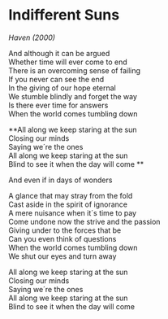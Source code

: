 # Indifferent Suns

*Haven (2000)*

And although it can be argued  
Whether time will ever come to end  
There is an overcoming sense of failing  
If you never can see the end  
In the giving of our hope eternal  
We stumble blindly and forget the way  
Is there ever time for answers  
When the world comes tumbling down  

**All along we keep staring at the sun  
Closing our minds  
Saying we´re the ones  
All along we keep staring at the sun  
Blind to see it when the day will come  **

And even if in days of wonders  

A glance that may stray from the fold  
Cast aside in the spirit of ignorance  
A mere nuisance when it´s time to pay  
Come undone now the strive and the passion  
Giving under to the forces that be  
Can you even think of questions  
When the world comes tumbling down  
We shut our eyes and turn away  

All along we keep staring at the sun  
Closing our minds  
Saying we´re the ones  
All along we keep staring at the sun  
Blind to see it when the day will come  
